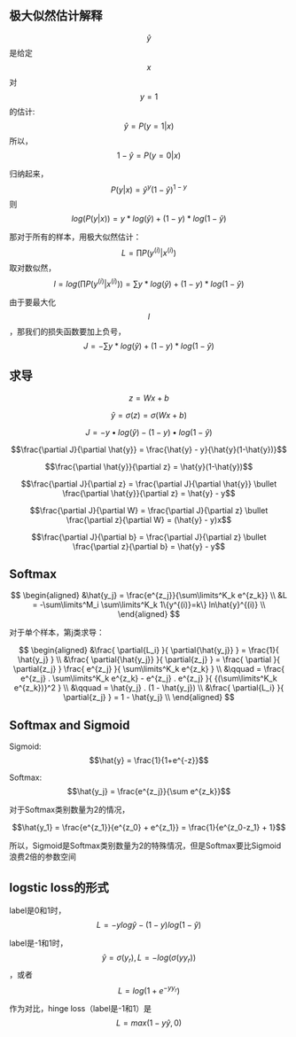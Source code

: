 ## 极大似然估计解释

$$\hat{y}$$是给定$$x$$对$$y=1$$的估计:
$$\hat{y} = P(y=1|x)$$
所以，$$1-\hat{y} = P(y=0|x)$$

归纳起来，$$P(y|x)=\hat{y}^y (1-\hat{y})^{1-y}$$
则$$log(P(y|x))=y*log(\hat{y})+(1-y)*log(1-\hat{y})$$

那对于所有的样本，用极大似然估计：
$$L=\prod P(y^{(i)}|x^{(i)})$$
取对数似然，
$$l=log(\prod P(y^{(i)}|x^{(i)}))=\sum y*log(\hat{y})+(1-y)*log(1-\hat{y})$$

由于要最大化$$l$$，那我们的损失函数要加上负号，
$$J=-\sum y*log(\hat{y})+(1-y)*log(1-\hat{y})$$

## 求导

$$z = Wx + b$$

$$\hat{y} = \sigma(z) = \sigma(Wx + b)$$

$$J = -y \bullet log(\hat{y}) - (1-y) \bullet log(1-\hat{y})$$

$$\frac{\partial J}{\partial \hat{y}} = \frac{\hat{y} - y}{\hat{y}(1-\hat{y})}$$

$$\frac{\partial \hat{y}}{\partial z} = \hat{y}(1-\hat{y})$$

$$\frac{\partial J}{\partial z} = \frac{\partial J}{\partial \hat{y}} \bullet \frac{\partial \hat{y}}{\partial z} = \hat{y} - y$$

$$\frac{\partial J}{\partial W} = \frac{\partial J}{\partial z} \bullet \frac{\partial z}{\partial W} = (\hat{y} - y)x$$

$$\frac{\partial J}{\partial b} = \frac{\partial J}{\partial z} \bullet \frac{\partial z}{\partial b} = \hat{y} - y$$

## Softmax

$$
\begin{aligned}
&\hat{y_j} = \frac{e^{z_j}}{\sum\limits^K_k e^{z_k}} \\
&L = -\sum\limits^M_i \sum\limits^K_k 1\{y^{(i)}=k\} ln\hat{y}^{(i)} \\
\end{aligned}
$$

对于单个样本，第j类求导：

$$
\begin{aligned}
&\frac{ \partial{L_i} }{ \partial{\hat{y_j}} } = \frac{1}{ \hat{y_j} } \\
&\frac{ \partial{\hat{y_j}} }{ \partial{z_j} } = \frac{ \partial }{ \partial{z_j} } \frac{ e^{z_j} }{ \sum\limits^K_k e^{z_k} } \\
&\qquad = \frac{ e^{z_j} . \sum\limits^K_k e^{z_k} - e^{z_j} . e^{z_j} }{ {(\sum\limits^K_k e^{z_k})}^2 } \\
&\qquad = \hat{y_j} . (1 - \hat{y_j}) \\
&\frac{ \partial{L_i} }{ \partial{z_j} } = 1 - \hat{y_j} \\
\end{aligned}
$$

## Softmax and Sigmoid

Sigmoid: $$\hat{y} = \frac{1}{1+e^{-z}}$$

Softmax: $$\hat{y_j} = \frac{e^{z_j}}{\sum e^{z_k}}$$

对于Softmax类别数量为2的情况，

$$\hat{y_1} = \frac{e^{z_1}}{e^{z_0} + e^{z_1}} = \frac{1}{e^{z_0-z_1} + 1}$$

所以，Sigmoid是Softmax类别数量为2的特殊情况，但是Softmax要比Sigmoid浪费2倍的参数空间

## logstic loss的形式

label是0和1时，$$L = -ylog\hat{y} -(1-y)log(1-\hat{y})$$

label是-1和1时，$$\hat{y} = \sigma(y_r), L = -log(\sigma(yy_r))$$，或者$$L = log(1+e^{-yy_r})$$

作为对比，hinge loss（label是-1和1）是$$L = max(1-y\hat{y}, 0)$$
